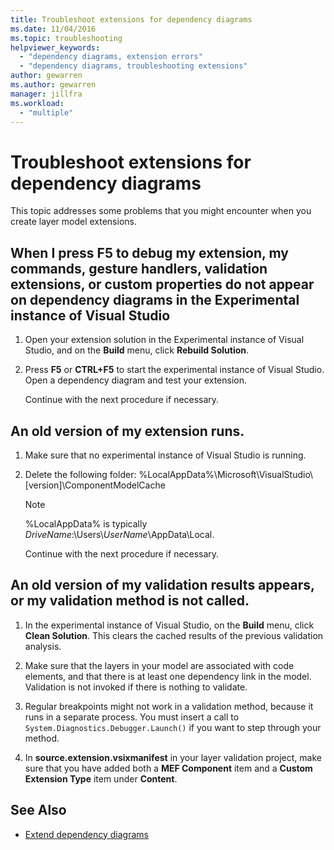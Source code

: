 ```yaml
---
title: Troubleshoot extensions for dependency diagrams
ms.date: 11/04/2016
ms.topic: troubleshooting
helpviewer_keywords:
  - "dependency diagrams, extension errors"
  - "dependency diagrams, troubleshooting extensions"
author: gewarren
ms.author: gewarren
manager: jillfra
ms.workload:
  - "multiple"
---
```

# Troubleshoot extensions for dependency diagrams

This topic addresses some problems that you might encounter when you create layer model extensions.

## When I press F5 to debug my extension, my commands, gesture handlers, validation extensions, or custom properties do not appear on dependency diagrams in the Experimental instance of Visual Studio

1. Open your extension solution in the Experimental instance of Visual Studio, and on the **Build** menu, click **Rebuild Solution**.

2. Press **F5** or **CTRL+F5** to start the experimental instance of Visual Studio. Open a dependency diagram and test your extension.

   Continue with the next procedure if necessary.

## An old version of my extension runs.

1. Make sure that no experimental instance of Visual Studio is running.

2. Delete the following folder:  %LocalAppData%\Microsoft\VisualStudio\\[version]\ComponentModelCache

   > [!NOTE]
   > %LocalAppData% is typically *DriveName*:\Users\\*UserName*\AppData\Local.

   Continue with the next procedure if necessary.

## An old version of my validation results appears, or my validation method is not called.

1.  In the experimental instance of Visual Studio, on the **Build** menu, click **Clean Solution**. This clears the cached results of the previous validation analysis.

2.  Make sure that the layers in your model are associated with code elements, and that there is at least one dependency link in the model. Validation is not invoked if there is nothing to validate.

3.  Regular breakpoints might not work in a validation method, because it runs in a separate process. You must insert a call to `System.Diagnostics.Debugger.Launch()` if you want to step through your method.

4.  In **source.extension.vsixmanifest** in your layer validation project, make sure that you have added both a **MEF Component** item and a **Custom Extension Type** item under **Content**.

## See Also

- [Extend dependency diagrams](../modeling/extend-layer-diagrams.md)

